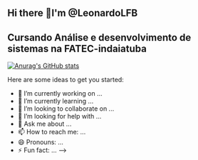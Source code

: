 ## Hi there 👋I'm @LeonardoLFB
## Cursando Análise e desenvolvimento de sistemas na FATEC-indaiatuba


[![Anurag's GitHub stats](https://github-readme-stats.vercel.app/api?username=LeonardoLFB)](https://github.com/anuraghazra/github-readme-stats)



Here are some ideas to get you started:

- 🔭 I’m currently working on ...
- 🌱 I’m currently learning ...
- 👯 I’m looking to collaborate on ...
- 🤔 I’m looking for help with ...
- 💬 Ask me about ...
- 📫 How to reach me: ...
- 😄 Pronouns: ...
- ⚡ Fun fact: ...
-->
